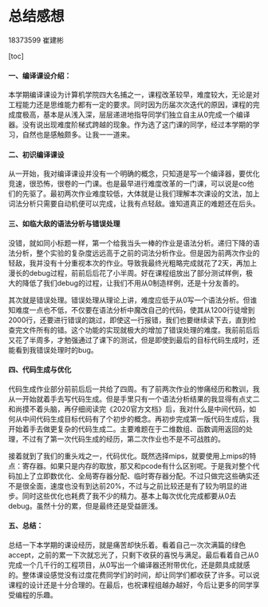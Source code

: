 # 总结感想

18373599 崔建彬

[toc]

#### 一、编译课设介绍：

​	本学期编译课设为计算机学院四大名捕之一，课程改革较早，难度较大，无论是对工程能力还是思维能力都有一定的要求。同时因为历届次次迭代的原因，课程的完成度极高，基本是从浅入深，层层递进地指导同学们独立自主从0完成一个编译器。没有说出现难度阶梯式跨越的现象。作为选了这门课的同学，经过本学期的学习，自然也是感触颇多。让我一一道来。

#### 二、初识编译课设

​	从一开始，我对编译课设并没有一个明确的概念，只知道是写一个编译器，要优化竞速，很恐怖，很卷的一门课。也是最早进行难度改革的一门课，可以说是co他们的先驱了。最初两次作业难度较低，大体就是让我们理解本次课设的文法，加上词法分析只需要自动机便可以完成，让我有点轻敌。谁知道真正的难题还在后头。

#### 三、如临大敌的语法分析与错误处理

​	没错，就如同小标题一样，第一个给我当头一棒的作业是语法分析。递归下降的语法分析，整个实验的复杂度远远高于之前的词法分析作业。但是因为前两次作业的轻敌，我并没有十分重视本次的作业。导致我最终光粗略完成就花了2天，再加上漫长的debug过程，前前后后花了小半周。好在课程组放出了部分测试样例，极大的降低了我们debug的过程，让我们不用从0制造样例，还是十分友善的。

​	其次就是错误处理。错误处理从理论上讲，难度应低于从0写一个语法分析。但谁知难度一点也不低，不仅要在语法分析中魔改自己的代码，使其从1200行徒增到2000行，还要进行错误的跳过，即使这一行报错，我们也要继续读下去，直到检查完文件所有的错。这个功能的实现就极大的增加了错误处理的难度。我前前后后又花了半周多，才勉强通过了课下的测试，但是即使到最后的目标代码生成时，还能看到我错误处理时的bug。

#### 四、代码生成与优化

​	代码生成作业部分前前后后一共给了四周。有了前两次作业的惨痛经历和教训，我从一开始就着手去写代码生成。但是手里只有一个语法分析结果的我显得有点丈二和尚摸不着头脑，再仔细阅读完《2020官方文档》后，我对什么是中间代码，如何从中间代码生成目标代码有了个初步的概念。再初步完成第一版代码生成后，我开始着手去做更复杂的代码生成二。主要难题在于二维数组、函数调用返回的处理，不过有了第一次代码生成的经历，第二次作业也不是不可战胜的。

​	接着就到了我们的重头戏之一，代码优化。既然选择mips，就要使用上mips的特点：寄存器。如果只是内存的取放，那又和pcode有什么区别呢。于是我对整个代码加上了立即数优化、全局寄存器分配、临时寄存器分配。不过只做完这些确实还不是很全面，速度也没有到达前20%，不过与之前比较还是有了较为明显的进步。同时这些优化也耗费了我不少的精力。基本上每次优化完成都要从0去debug。虽然十分的累，但是最终还是受益匪浅。

#### 五、总结：

​	总结一下本学期的课设经历，就是痛苦却快乐着。看着自己一次次满篇的绿色accept，之前的累一下次就忘光了，只剩下收获的喜悦与满足。最后看着自己从0完成一个几千行的工程项目，从0写出一个编译器还附带优化，还是颇具成就感的。整体课设感觉没有过度花费同学们的时间，却让同学们都收获了许多。可以说课程的设计还是十分合理的。在最后，也祝课程组越办越好，今后让更多的同学享受编程的乐趣。